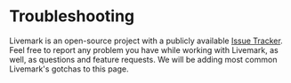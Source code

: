 # Troubleshooting

Livemark is an open-source project with a publicly available [Issue Tracker](https://github.com/frictionlessdata/livemark/issues). Feel free to report any problem you have while working with Livemark, as well, as questions and feature requests. We will be adding most common Livemark's gotchas to this page.

